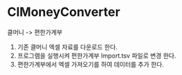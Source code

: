 # ClMoneyConverter
클머니 -> 편한가계부

1. 기존 클머니 엑셀 자료를 다운로드 한다.
2. 프로그램을 실행시켜 편한가계부 Import.tsv 파일로 변경 한다.
3. 편한가계부에서 엑셀 가져오기를 하여 데이터를 추가 한다.
